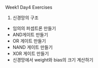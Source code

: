 Week1 Day4 Exercises

1. 신경망의 구조 

- 임의의 퍼셉트론 만들기
- AND게이트 만들기
- OR 게이트 만들기
- NAND 게이트 만들기
- XOR 게이트 만들기
- 신경망에서 weight와 bias의 크기 계산하기